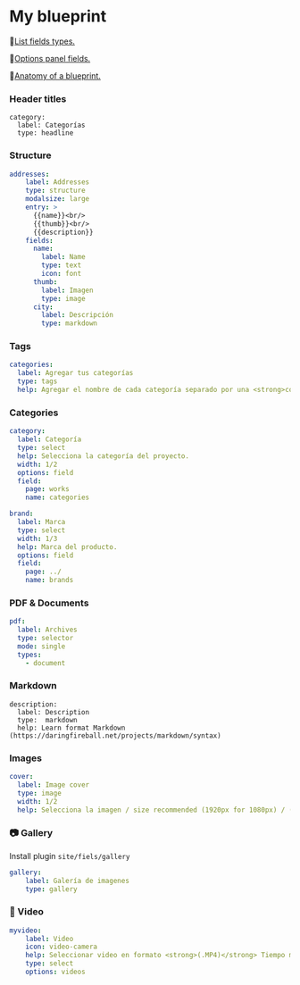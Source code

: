 # My blueprint

📌[List fields types.](https://getkirby.com/docs/cheatsheet/#panel-fields)

📌[Options panel fields.](https://getkirby.com/docs/panel/blueprints/form-fields)

📌[Anatomy of a blueprint.](https://getkirby.com/docs/panel/blueprints/anatomy-of-a-blueprint)

### Header titles
```
category:
  label: Categorías
  type: headline
```

### Structure
```yml
addresses:
    label: Addresses
    type: structure
    modalsize: large
    entry: >
      {{name}}<br/>
      {{thumb}}<br/>
      {{description}}
    fields:
      name:
        label: Name
        type: text
        icon: font
      thumb:
        label: Imagen
        type: image
      city:
        label: Descripción
        type: markdown
```

### Tags
```yml
categories:
  label: Agregar tus categorías
  type: tags
  help: Agregar el nombre de cada categoría separado por una <strong>coma (,)</strong>
```

### Categories
```yml
category:
  label: Categoría
  type: select
  help: Selecciona la categoría del proyecto.
  width: 1/2
  options: field
  field:
    page: works
    name: categories
```

```yml
brand:
  label: Marca
  type: select
  width: 1/3
  help: Marca del producto.
  options: field
  field:
    page: ../
    name: brands
```

### PDF & Documents
```yml
pdf:
  label: Archives
  type: selector
  mode: single
  types:
    - document
```

### Markdown
```
description:
  label: Description
  type:  markdown
  help: Learn format Markdown (https://daringfireball.net/projects/markdown/syntax)
```

### Images
```yml
cover:
  label: Image cover
  type: image
  width: 1/2
  help: Selecciona la imagen / size recommended (1920px for 1080px) / (Max size file 1MB)

```

### 📷 Gallery
Install plugin `site/fiels/gallery`
```yml
gallery:
    label: Galería de imagenes
    type: gallery
```

### 🎥 Video
```yml
myvideo:
    label: Video
    icon: video-camera
    help: Seleccionar video en formato <strong>(.MP4)</strong> Tiempo máximo del video <strong>5-10 seconds</strong> Max size file 5MB
    type: select
    options: videos
```
